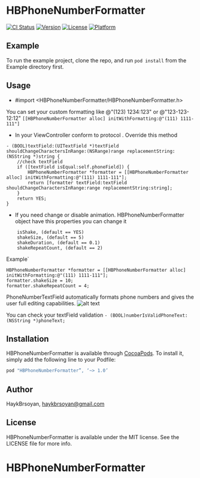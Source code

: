 # HBPhoneNumberFormatter

[![CI Status](http://img.shields.io/travis/HaykBrsoyan/HBPhoneNumberFormatter.svg?style=flat)](https://travis-ci.org/HaykBrsoyan/HBPhoneNumberFormatter)
[![Version](https://img.shields.io/cocoapods/v/HBPhoneNumberFormatter.svg?style=flat)](http://cocoapods.org/pods/HBPhoneNumberFormatter)
[![License](https://img.shields.io/cocoapods/l/HBPhoneNumberFormatter.svg?style=flat)](http://cocoapods.org/pods/HBPhoneNumberFormatter)
[![Platform](https://img.shields.io/cocoapods/p/HBPhoneNumberFormatter.svg?style=flat)](http://cocoapods.org/pods/HBPhoneNumberFormatter)

## Example

To run the example project, clone the repo, and run `pod install` from the Example directory first.

## Usage

- #import <HBPhoneNumberFormatter/HBPhoneNumberFormatter.h>

You can set your custom formatting like @"(123) 1234:123" or @"123-123-12:12"
``` [[HBPhoneNumberFormatter alloc] initWithFormatting:@"(111) 1111-111"] ```

- In your ViewController conform to protocol <UITextFieldDelegate>. 
Override this method
```
- (BOOL)textField:(UITextField *)textField shouldChangeCharactersInRange:(NSRange)range replacementString:(NSString *)string {
    //check textField
    if ([textField isEqual:self.phoneField]) {
    	HBPhoneNumberFormatter *formatter = [[HBPhoneNumberFormatter alloc] initWithFormatting:@"(111) 1111-111"];
        return [formatter textField:textField shouldChangeCharactersInRange:range replacementString:string];
    }
    return YES;
}
```
- If you need change or disable animation.
HBPhoneNumberFormatter object have this properties you can change it 
``` 
	isShake, (default == YES)
	shakeSize, (default == 5)
	shakeDuration, (default == 0.1)
	shakeRepeatCount, (default == 2)
```

Example` 
``` 
HBPhoneNumberFormatter *formatter = [[HBPhoneNumberFormatter alloc] initWithFormatting:@"(111) 1111-111"];
formatter.shakeSize = 10;
formatter.shakeRepeatCount = 4; 
```
PhoneNumberTextField automatically formats phone numbers and gives the user full editing capabilities.
![alt text](https://github.com/Brsoyan/HBPhoneNumberFormatter/blob/master/app.gif)

You can check your textField validation ```- (BOOL)numberIsValidPhoneText:(NSString *)phoneText;```

## Installation

HBPhoneNumberFormatter is available through [CocoaPods](http://cocoapods.org). To install
it, simply add the following line to your Podfile:

```ruby
pod "HBPhoneNumberFormatter”, ‘~> 1.0’
```
## Author

HaykBrsoyan, haykbrsoyan@gmail.com

## License

HBPhoneNumberFormatter is available under the MIT license. See the LICENSE file for more info.
# HBPhoneNumberFormatter
